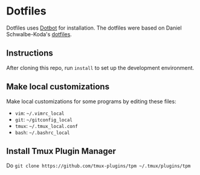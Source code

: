 # Dotfiles

Dotfiles uses [Dotbot](https://github.com/anishathalye/dotbot) for installation. The dotfiles were based on Daniel Schwalbe-Koda's [dotfiles](https://github.com/dskoda/dotfiles.git). 

## Instructions
After cloning this repo, run `install` to set up the development environment.

## Make local customizations
Make local customizations for some programs by editing these files:
- `vim`: `~/.vimrc_local`
- `git`: `~/gitconfig_local`
- `tmux`: `~/.tmux_local.conf`
- `bash`: `~/.bashrc_local`

## Install Tmux Plugin Manager
Do `git clone https://github.com/tmux-plugins/tpm ~/.tmux/plugins/tpm`
